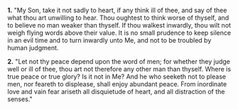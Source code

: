 **1.** "My Son, take it not sadly to heart, if any think ill of thee, and say of thee what thou art unwilling to hear. Thou oughtest to think worse of thyself, and to believe no man weaker than thyself. If thou walkest inwardly, thou wilt not weigh flying words above their value. It is no small prudence to keep silence in an evil time and to turn inwardly unto Me, and not to be troubled by human judgment.

**2.** "Let not thy peace depend upon the word of men; for whether they judge well or ill of thee, thou art not therefore any other man than thyself. Where is true peace or true glory? Is it not in Me? And he who seeketh not to please men, nor feareth to displease, shall enjoy abundant peace. From inordinate love and vain fear ariseth all disquietude of heart, and all distraction of the senses."

